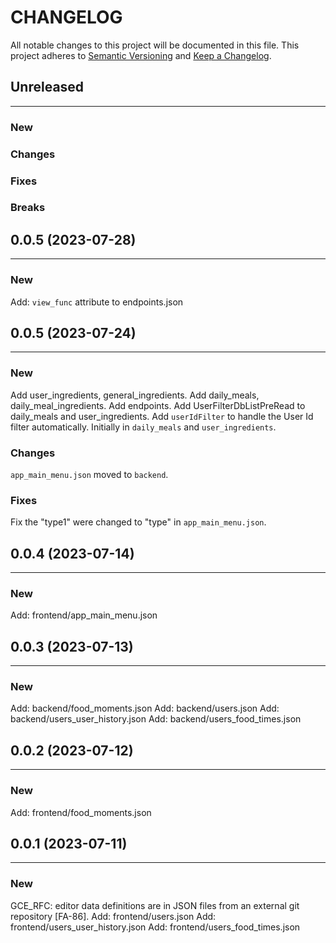 # CHANGELOG

All notable changes to this project will be documented in this file.
This project adheres to [Semantic Versioning](http://semver.org/) and [Keep a Changelog](http://keepachangelog.com/).



## Unreleased
---

### New

### Changes

### Fixes

### Breaks


## 0.0.5 (2023-07-28)
---

### New
Add: `view_func` attribute to endpoints.json


## 0.0.5 (2023-07-24)
---

### New
Add user_ingredients, general_ingredients.
Add daily_meals, daily_meal_ingredients.
Add endpoints.
Add UserFilterDbListPreRead to daily_meals and user_ingredients.
Add `userIdFilter` to handle the User Id filter automatically. Initially in `daily_meals` and `user_ingredients`.

### Changes
`app_main_menu.json` moved to `backend`.

### Fixes
Fix the "type1" were changed to "type" in `app_main_menu.json`.


## 0.0.4 (2023-07-14)
---

### New
Add: frontend/app_main_menu.json


## 0.0.3 (2023-07-13)
---

### New
Add: backend/food_moments.json
Add: backend/users.json
Add: backend/users_user_history.json
Add: backend/users_food_times.json


## 0.0.2 (2023-07-12)
---

### New
Add: frontend/food_moments.json

## 0.0.1 (2023-07-11)
---

### New
GCE_RFC: editor data definitions are in JSON files from an external git repository [FA-86].
Add: frontend/users.json
Add: frontend/users_user_history.json
Add: frontend/users_food_times.json
